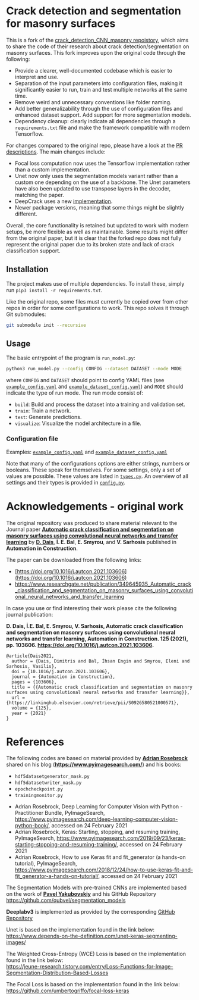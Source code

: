 # Crack detection and segmentation for masonry surfaces

This is a fork of the [crack_detection_CNN_masonry repoistory](https://github.com/dimitrisdais/crack_detection_CNN_masonry), which aims to share the code of their research about crack detection/segmentation on masonry surfaces. This fork improves upon the original code through the following:

* Provide a clearer, well-documented codebase which is easier to interpret and use.
* Separation of the input parameters into configuration files, making it significantly easier to run, train and test multiple networks at the same time.
* Remove weird and unnecessary conventions like folder naming.
* Add better generalizability through the use of configuration files and enhanced dataset support. Add support for more segmentation models.
* Dependency cleanup: clearly indicate all dependencies through a `requirements.txt` file and make the framework compatible with modern Tensorflow.

For changes compared to the original repo, please have a look at the [PR descriptions](https://github.com/DavidHidde/CNN-masonry-crack-tasks/pulls?q=is%3Apr+is%3Aclosed+). The main changes include:

* Focal loss computation now uses the Tensorflow implementation rather than a custom implementation.
* Unet now only uses the segmentation models variant rather than a custom one depending on the use of a backbone. The Unet parameters have also been updated to use transpose layers in the decoder, matching the paper.
* DeepCrack uses a new [implementation](https://github.com/DavidHidde/DeepCrack-Tensorflow).
* Newer package versions, meaning that some things might be slightly different.

Overall, the core functionality is retained but updated to work with modern setups, be more flexible as well as maintainable. Some results might differ from the original paper, but it is clear that the forked repo does not fully represent the original paper due to its broken state and lack of crack classification support.

## Installation

The project makes use of multiple dependencies. To install these, simply run `pip3 install -r requirements.txt`.  

Like the original repo, some files must currently be copied over from other repos in order for some configurations to work. This repo solves it through Git submodules:

```bash
git submodule init --recursive
```

## Usage

The basic entrypoint of the program is `run_model.py`:

```bash
python3 run_model.py --config CONFIG --dataset DATASET --mode MODE
```

where `CONFIG` and `DATASET` should point to config YAML files (see [`example_config.yaml`](example_config.yaml) and [`example_dataset_config.yaml`](example_dataset_config.yaml)) and `MODE` should indicate the type of run mode. The run mode consist of:

* `build`: Build and process the dataset into a training and validation set.
* `train`: Train a network.
* `test`: Generate predictions.
* `visualize`: Visualize the model architecture in a file.

### Configuration file

Examples: [`example_config.yaml`](example_config.yaml) and [`example_dataset_config.yaml`](example_dataset_config.yaml)  

Note that many of the configurations options are either strings, numbers or booleans. These speak for themselves. For some settings, only a set of values are possible. These values are listed in [`types.py`](util/types.py). An overview of all settings and their types is provided in [`config.py`](util/config.py).

# Acknowledgements - original work

The original repository was produced to share material relevant to the Journal paper **[Automatic crack classification and segmentation on masonry surfaces using convolutional neural networks and transfer learning](https://doi.org/10.1016/j.autcon.2021.103606)** by **[D. Dais](https://www.researchgate.net/profile/Dimitris-Dais)**,  **İ. E. Bal**, **E. Smyrou**, and **V. Sarhosis** published in **Automation in Construction**.  

The paper can be downloaded from the following links:
- [https://doi.org/10.1016/j.autcon.2021.103606](https://doi.org/10.1016/j.autcon.2021.103606)
- [https://www.researchgate.net/publication/349645935_Automatic_crack_classification_and_segmentation_on_masonry_surfaces_using_convolutional_neural_networks_and_transfer_learning
](https://www.researchgate.net/publication/349645935_Automatic_crack_classification_and_segmentation_on_masonry_surfaces_using_convolutional_neural_networks_and_transfer_learning)

In case you use or find interesting their work please cite the following journal publication:

**D. Dais, İ.E. Bal, E. Smyrou, V. Sarhosis, Automatic crack classification and segmentation on masonry surfaces using convolutional neural networks and transfer learning, Automation in Construction. 125 (2021), pp. 103606. https://doi.org/10.1016/j.autcon.2021.103606.**

``` 
@article{Dais2021,  
  author = {Dais, Dimitris and Bal, İhsan Engin and Smyrou, Eleni and Sarhosis, Vasilis},  
  doi = {10.1016/j.autcon.2021.103606},  
  journal = {Automation in Construction},  
  pages = {103606},  
  title = {{Automatic crack classification and segmentation on masonry surfaces using convolutional neural networks and transfer learning}},  
  url = {https://linkinghub.elsevier.com/retrieve/pii/S0926580521000571},  
  volume = {125},  
  year = {2021}  
}  
```

# References
The following codes are based on material provided by **[Adrian Rosebrock](linkedin.com/in/adrian-rosebrock-59b8732a)** shared on his blog (**https://www.pyimagesearch.com/**) and his books:

* `hdf5datasetgenerator_mask.py`  
* `hdf5datasetwriter_mask.py`
* `epochcheckpoint.py`
* `trainingmonitor.py`

- Adrian Rosebrock, Deep Learning for Computer Vision with Python - Practitioner Bundle, PyImageSearch, https://www.pyimagesearch.com/deep-learning-computer-vision-python-book/, accessed on 24 February 2021  
- Adrian Rosebrock, Keras: Starting, stopping, and resuming training, PyImageSearch, https://www.pyimagesearch.com/2019/09/23/keras-starting-stopping-and-resuming-training/, accessed on 24 February 2021  
- Adrian Rosebrock, How to use Keras fit and fit_generator (a hands-on tutorial), PyImageSearch, https://www.pyimagesearch.com/2018/12/24/how-to-use-keras-fit-and-fit_generator-a-hands-on-tutorial/, accessed on 24 February 2021  

The Segmentation Models with pre-trained CNNs are implemented based on the work of **[Pavel Yakubovskiy](https://github.com/qubvel)** and his GitHub Repository https://github.com/qubvel/segmentation_models  

**Deeplabv3** is implemented as provided by the corresponding [GitHub Repository](https://github.com/tensorflow/models/tree/master/research/deeplab)  

Unet is based on the implementation found in the link below:  
https://www.depends-on-the-definition.com/unet-keras-segmenting-images/  

The Weighted Cross-Entropy (WCE) Loss is based on the implementation found in the link below:  
https://jeune-research.tistory.com/entry/Loss-Functions-for-Image-Segmentation-Distribution-Based-Losses  

The Focal Loss is based on the implementation found in the link below:  
https://github.com/umbertogriffo/focal-loss-keras
